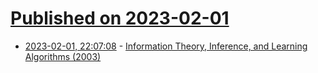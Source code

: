 # [Published on 2023-02-01](index.md)

* [2023-02-01, 22:07:08](https://news.ycombinator.com/item?id=34618613) - [Information Theory, Inference, and Learning Algorithms (2003)](https://inference.org.uk/itila/book.html)
